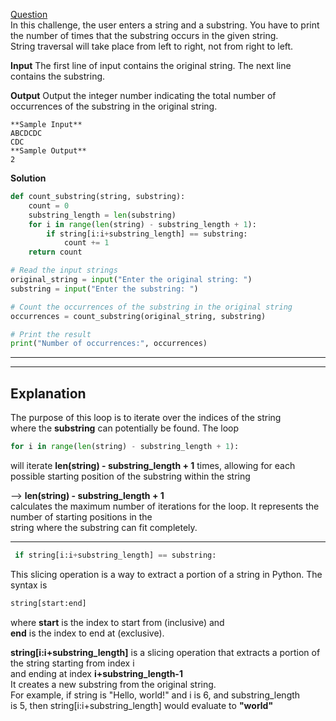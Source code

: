 [Question](https://www.hackerrank.com/challenges/find-a-string/problem?isFullScreen=true)<br>
In this challenge, the user enters a string and a substring. You have to print the number of times that the substring occurs in the given string.<br>
String traversal will take place from left to right, not from right to left.<br>

**Input**
The first line of input contains the original string. The next line contains the substring.

**Output**
Output the integer number indicating the total number of occurrences of the substring in the original string.
```
**Sample Input**
ABCDCDC
CDC
**Sample Output**
2
```

**Solution**
```python
def count_substring(string, substring):
    count = 0
    substring_length = len(substring)
    for i in range(len(string) - substring_length + 1):
        if string[i:i+substring_length] == substring:
            count += 1
    return count

# Read the input strings
original_string = input("Enter the original string: ")
substring = input("Enter the substring: ")

# Count the occurrences of the substring in the original string
occurrences = count_substring(original_string, substring)

# Print the result
print("Number of occurrences:", occurrences)
```

-------------------------------------------------------------------------------------------------------
-------------------------------------------------------------------------------------------------------
Explanation
------------
The purpose of this loop is to iterate over the indices of the string<br>
 where the **substring** can potentially be found. The loop<br>
```python
for i in range(len(string) - substring_length + 1):
```
 will iterate **len(string) - substring_length + 1** times, allowing for each possible starting position of the substring within the string

 --> 
 **len(string) - substring_length + 1**<br>
 calculates the maximum number of iterations for the loop. It represents the number of starting positions in the <br>
string where the substring can fit completely.

-------------------------------------------------------------------------------------------------------
```python
 if string[i:i+substring_length] == substring:
```
This slicing operation is a way to extract a portion of a string in Python. The syntax is 
```python
string[start:end]
```
where **start** is the index to start from (inclusive) and <br>
**end** is the index to end at (exclusive).<br>

**string[i:i+substring_length]** is a slicing operation that extracts a portion of the string starting from index i<br>
 and ending at index **i+substring_length-1** <br>
It creates a new substring from the original string.<br>
For example, if string is "Hello, world!" and i is 6, and substring_length<br>
 is 5, then string[i:i+substring_length] would evaluate to **"world"**
